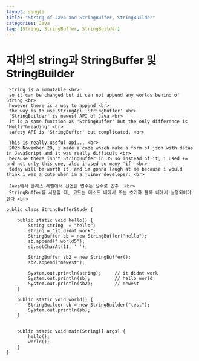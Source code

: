 ```yaml
---
layout: single
title: "String of Java and StringBuffer, StringBuilder"
categories: Java
tag: [String, StringBuffer, StringBuilder]
---
```


# 자바의 string과 StringBuffer 및 StringBuilder

	 String is a immutable <br>
	 so it can be changed but it can not append any worlds behind of String <br>
	 however there is a way to append <br>
	 the way is to use StringApi 'StringBuffer' <br>
	 'StringBuilder' is newest API of Java <br>
	 it is a same function as 'StringBuffer' but the only difference is 'MultiThreading' <br>
	 safety API is 'StringBuffer' but complicated. <br>
	 
	 This is really useful api... <br>
	 2023 November 28, i made a code which make a form of json with datas in JavaScript and it was really difficult <br>
	 because there isn't StringBuffer in JS so instead of it, i used += and not only this one, also i used so many 'if' <br>
	 today will be worth it, and im gonna laugh at me because i would think i was a cute when im a juinor developer. <br>
	 
	 Java에서 클래스 레벨에서 선언된 변수는 상수로 간주  <br>
	 StringBuffer를 사용할 때, 코드는 메소드 내에서 또는 초기화 블록 내에서 실행되어야 한다 <br>

```
public class StringBufferStudy {

	public static void hello() {
		String string  = "hello";
		string = "it didnt work";
		StringBuffer sb = new StringBuffer("hello");
		sb.append(" world5");
		sb.setCharAt(11, ' ');

		StringBuffer sb2 = new StringBuffer();
		sb2.append("newest");
		
		System.out.println(string);		// it didnt work
		System.out.println(sb);			// hello world
		System.out.println(sb2);		// newest
	}
	
	public static void world() {
		StringBuilder sb = new StringBuilder("test");
		System.out.println(sb);
	}
	
	
	public static void main(String[] args) {
		hello();
		world();
	}
}
```
